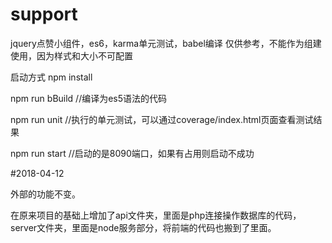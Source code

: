 # support
jquery点赞小组件，es6，karma单元测试，babel编译
仅供参考，不能作为组建使用，因为样式和大小不可配置

启动方式
npm install

npm run bBuild  //编译为es5语法的代码

npm run unit    //执行的单元测试，可以通过coverage/index.html页面查看测试结果

npm run start   //启动的是8090端口，如果有占用则启动不成功

#2018-04-12

外部的功能不变。

在原来项目的基础上增加了api文件夹，里面是php连接操作数据库的代码，server文件夹，里面是node服务部分，将前端的代码也搬到了里面。



